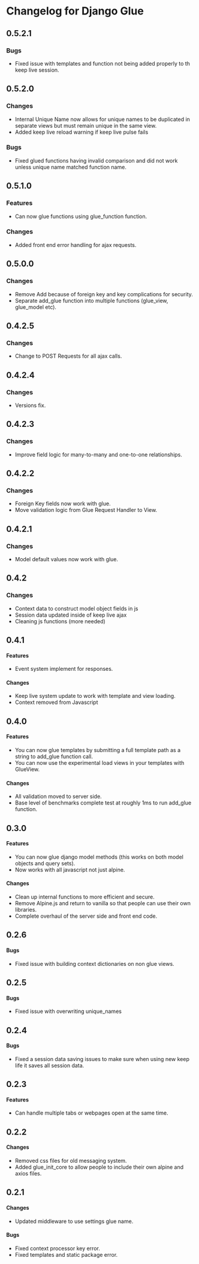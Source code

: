# Changelog for Django Glue

## 0.5.2.1

### Bugs
- Fixed issue with templates and function not being added properly to th keep live session.

## 0.5.2.0

### Changes
- Internal Unique Name now allows for unique names to be duplicated in separate views but must remain unique in the same view.
- Added keep live reload warning if keep live pulse fails

### Bugs
- Fixed glued functions having invalid comparison and did not work unless unique name matched function name.


## 0.5.1.0

### Features
- Can now glue functions using glue_function function.

### Changes
- Added front end error handling for ajax requests.


## 0.5.0.0

### Changes
- Remove Add because of foreign key and key complications for security.
- Separate add_glue function into multiple functions (glue_view, glue_model etc).

## 0.4.2.5

### Changes
- Change to POST Requests for all ajax calls. 


## 0.4.2.4

### Changes
- Versions fix. 


## 0.4.2.3

### Changes
- Improve field logic for many-to-many and one-to-one relationships. 

## 0.4.2.2

### Changes
- Foreign Key fields now work with glue.
- Move validation logic from Glue Request Handler to View.  

## 0.4.2.1

### Changes
- Model default values now work with glue.

## 0.4.2

### Changes
- Context data to construct model object fields in js
- Session data updated inside of keep live ajax
- Cleaning js functions (more needed)

## 0.4.1

#### Features
- Event system implement for responses.

#### Changes
- Keep live system update to work with template and view loading.
- Context removed from Javascript

## 0.4.0

#### Features
- You can now glue templates by submitting a full template path as a string to add_glue function call.
- You can now use the experimental load views in your templates with GlueView.

#### Changes
- All validation moved to server side.
- Base level of benchmarks complete test at roughly 1ms to run add_glue function.

## 0.3.0

#### Features
- You can now glue django model methods (this works on both model objects and query sets).
- Now works with all javascript not just alpine.

#### Changes
- Clean up internal functions to more efficient and secure.
- Remove Alpine.js and return to vanilla so that people can use their own libraries.
- Complete overhaul of the server side and front end code.

## 0.2.6

#### Bugs
- Fixed issue with building context dictionaries on non glue views.

## 0.2.5

#### Bugs
- Fixed issue with overwriting unique_names

## 0.2.4

#### Bugs
- Fixed a session data saving issues to make sure when using new keep life it saves all session data.

## 0.2.3

#### Features
- Can handle multiple tabs or webpages open at the same time.

## 0.2.2

#### Changes
- Removed css files for old messaging system.
- Added glue_init_core to allow people to include their own alpine and axios files.

## 0.2.1

#### Changes
- Updated middleware to use settings glue name.

#### Bugs
- Fixed context processor key error.
- Fixed templates and static package error.
